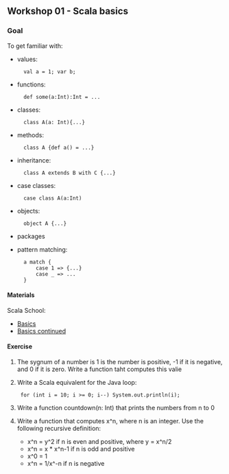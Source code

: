 ## Workshop 01 - Scala basics ##

### Goal ###
To get familiar with:
- values: 
    
        val a = 1; var b;
    
- functions: 

        def some(a:Int):Int = ...

- classes: 

        class A(a: Int){...}

- methods: 

        class A {def a() = ...}

- inheritance: 

        class A extends B with C {...}

- case classes: 

        case class A(a:Int)

- objects: 

        object A {...}

- packages
- pattern matching: 

        a match {
            case 1 => {...}
            case _ => ...
        }
    

#### Materials ####
Scala School:
- [Basics](https://twitter.github.io/scala_school/basics.html)
- [Basics continued](https://twitter.github.io/scala_school/basics2.html)

#### Exercise ####
1. The sygnum of a number is 1 is the number is positive, -1 if it is negative, and 0 if it is zero. Write a function taht computes this valie

2. Write a Scala equivalent for the Java loop: 

        for (int i = 10; i >= 0; i--) System.out.println(i);

3. Write a function countdown(n: Int) that prints the numbers from n to 0

4. Write a function that computes x^n, where n is an integer. Use the following recursive definition:
    - x^n = y^2 if n is even and positive, where y = x^n/2
    - x^n = x * x^n-1 if n is odd and positive
    - x^0 = 1
    - x^n = 1/x^-n if n is negative
